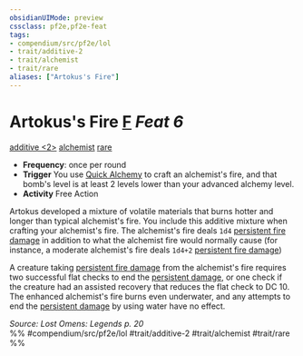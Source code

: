 ```yaml
---
obsidianUIMode: preview
cssclass: pf2e,pf2e-feat
tags:
- compendium/src/pf2e/lol
- trait/additive-2
- trait/alchemist
- trait/rare
aliases: ["Artokus's Fire"]
---
```

# Artokus's Fire  [F](../../rules/core-rulebook/chapter-9-playing-the-game.md#Actions "Free Action") *Feat 6*  
[additive <2>](../../rules/traits/additive.md)  [alchemist](../../rules/traits/alchemist.md)  [rare](../../rules/traits/rare.md)  

- **Frequency**: once per round
- **Trigger** You use [Quick Alchemy](../../rules/actions/quick-alchemy.md) to craft an alchemist's fire, and that bomb's level is at least 2 levels lower than your advanced alchemy level.
- **Activity** Free Action

Artokus developed a mixture of volatile materials that burns hotter and longer than typical alchemist's fire. You include this additive mixture when crafting your alchemist's fire. The alchemist's fire deals `1d4` [persistent fire damage](../../rules/conditions.md#Persistent%20Damage) in addition to what the alchemist fire would normally cause (for instance, a moderate alchemist's fire deals `1d4+2` [persistent fire damage](../../rules/conditions.md#Persistent%20Damage))

A creature taking [persistent fire damage](../../rules/conditions.md#Persistent%20Damage) from the alchemist's fire requires two successful flat checks to end the [persistent damage](../../rules/conditions.md#Persistent%20Damage), or one check if the creature had an assisted recovery that reduces the flat check to DC 10. The enhanced alchemist's fire burns even underwater, and any attempts to end the [persistent damage](../../rules/conditions.md#Persistent%20Damage) by using water have no effect.

*Source: Lost Omens: Legends p. 20*  
%% #compendium/src/pf2e/lol #trait/additive-2 #trait/alchemist #trait/rare %%
